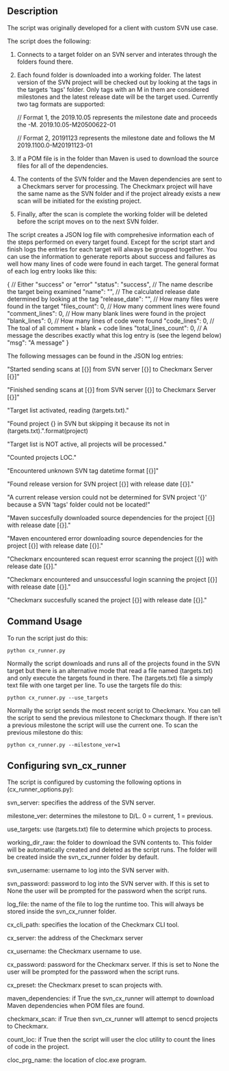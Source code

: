 Description
-----------

The script was originally developed for a client with custom SVN use case.

The script does the following:

1. Connects to a target folder on an SVN server and interates through the 
folders found there. 
2. Each found folder is downloaded into a working folder. The latest version 
of the SVN project will be checked out by looking at the tags in the targets 
'tags' folder. Only tags with an M in them are considered milestones and the 
latest release date will be the target used. Currently two tag formats are 
supported:

   // Format 1, the 2019.10.05 represents the milestone date and proceeds the -M.
   2019.10.05-M20500622-01

   // Format 2, 20191123 represents the milestone date and follows the M
   2019.1100.0-M20191123-01
	
3. If a POM file is in the folder than Maven is used to download the source 
files for all of the dependencies.
4. The contents of the SVN folder and the Maven dependencies are sent to a 
Checkmars server for processing. The Checkmarx project will have the same name 
as the SVN folder and if the project already exists a new scan will be 
initiated for the existing project.
5. Finally, after the scan is complete the working folder will be deleted before
the script moves on to the next SVN folder. 

The script creates a JSON log file with comprehesive information each of the 
steps performed on every target found. Except for the script start and finish
logs the entries for each target will always be grouped together. You can use
the information to generate reports about success and failures as well how many
lines of code were found in each target. The general format of each log entry
looks like this:

   {
     // Either "success" or "error"
     "status": "success",
     // The name describe the target being examined
     "name": "",
     // The calculated release date determined by looking at the tag
     "release_date": "",
     // How many files were found in the target
     "files_count": 0,
     // How many comment lines were found
     "comment_lines": 0,
     // How many blank lines were found in the project
     "blank_lines": 0,
     // How many lines of code were found
     "code_lines": 0,
     // The toal of all comment + blank + code lines
     "total_lines_count": 0,
     // A message the describes exactly what this log entry is (see the legend below)
     "msg": "A message"
    }

The following messages can be found in the JSON log entries:

   "Started sending scans at [{}] from SVN server [{}] to Checkmarx Server [{}]"

   "Finished sending scans at [{}] from SVN server [{}] to Checkmarx Server [{}]"

   "Target list activated, reading (targets.txt)."

   "Found project {} in SVN but skipping it because its not in (targets.txt).".format(project)

   "Target list is NOT active, all projects will be processed."

   "Counted projects LOC."

   "Encountered unknown SVN tag datetime format [{}]"

   "Found release version for SVN project [{}] with release date [{}]."

   "A current release version could not be determined for SVN project '{}' because a SVN 'tags' folder could not be located!"

   "Maven succesfully downloaded source dependencies for the project [{}] with release date [{}]."

   "Maven encountered error downloading source dependencies for the project [{}] with release date [{}]."

   "Checkmarx encountered scan request error scanning the project [{}] with release date [{}]."

   "Checkmarx encountered and unsuccessful login scanning the project [{}] with release date [{}]."

   "Checkmarx succesfully scaned the project [{}] with release date [{}]."

Command Usage
-------------

To run the script just do this: 

    python cx_runner.py

Normally the script downloads and runs all of the projects found in the SVN 
target but there is an alternative mode that read a file named (targets.txt)
and only execute the targets found in there. The (targets.txt) file a simply
text file with one target per line. To use the targets file do this:

    python cx_runner.py --use_targets

Normally the script sends the most recent script to Checkmarx. You can tell 
the script to send the previous milestone to Checkmarx though. If there isn't
a previous milestone the script will use the current one. To scan the previous
milestone do this:

    python cx_runner.py --milestone_ver=1
    

Configuring svn_cx_runner
-------------------------

The script is configured by customing the following options in (cx_runner_options.py):

svn_server: specifies the address of the SVN server.

milestone_ver: determines the milestone to D/L. 0 = current, 1 = previous.

use_targets: use (targets.txt) file to determine which projects to process.

working_dir_raw: the folder to download the SVN contents to. This folder will be 
automatically created and deleted as the script runs. The folder will be created
inside the svn_cx_runner folder by default.

svn_username: username to log into the SVN server with.

svn_password: password to log into the SVN server with. If this is set to None 
the user will be prompted for the password when the script runs. 

log_file: the name of the file to log the runtime too. This will always be stored 
inside the svn_cx_runner folder.

cx_cli_path: specifies the location of the Checkmarx CLI tool.

cx_server: the address of the Checkmarx server

cx_username: the Checkmarx username to use.

cx_password: password for the Checkmarx server. If this is set to None the user 
will be prompted for the password when the script runs. 

cx_preset: the Checkmarx preset to scan projects with.

maven_dependencies: if True the svn_cx_runner will attempt to download Maven 
dependencies when POM files are found. 

checkmarx_scan: if True then svn_cx_runner wlll attempt to sencd projects to 
Checkmarx.

count_loc: if True then the script will user the cloc utility to count the 
lines of code in the project. 

cloc_prg_name: the location of cloc.exe program. 
